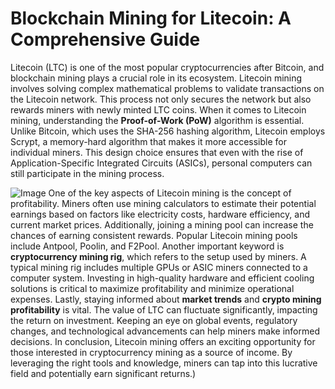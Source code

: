 # Blockchain Mining for Litecoin: A Comprehensive Guide
Litecoin (LTC) is one of the most popular cryptocurrencies after Bitcoin, and blockchain mining plays a crucial role in its ecosystem. Litecoin mining involves solving complex mathematical problems to validate transactions on the Litecoin network. This process not only secures the network but also rewards miners with newly minted LTC coins.
When it comes to Litecoin mining, understanding the **Proof-of-Work (PoW)** algorithm is essential. Unlike Bitcoin, which uses the SHA-256 hashing algorithm, Litecoin employs Scrypt, a memory-hard algorithm that makes it more accessible for individual miners. This design choice ensures that even with the rise of Application-Specific Integrated Circuits (ASICs), personal computers can still participate in the mining process.

![Image](https://github.com/user-attachments/assets/d7419ec9-dc67-403f-bf28-8faea5f1f74f)
One of the key aspects of Litecoin mining is the concept of profitability. Miners often use mining calculators to estimate their potential earnings based on factors like electricity costs, hardware efficiency, and current market prices. Additionally, joining a mining pool can increase the chances of earning consistent rewards. Popular Litecoin mining pools include Antpool, Poolin, and F2Pool.
Another important keyword is **cryptocurrency mining rig**, which refers to the setup used by miners. A typical mining rig includes multiple GPUs or ASIC miners connected to a computer system. Investing in high-quality hardware and efficient cooling solutions is critical to maximize profitability and minimize operational expenses.
Lastly, staying informed about **market trends** and **crypto mining profitability** is vital. The value of LTC can fluctuate significantly, impacting the return on investment. Keeping an eye on global events, regulatory changes, and technological advancements can help miners make informed decisions.
In conclusion, Litecoin mining offers an exciting opportunity for those interested in cryptocurrency mining as a source of income. By leveraging the right tools and knowledge, miners can tap into this lucrative field and potentially earn significant returns.)
